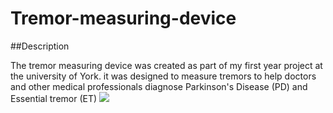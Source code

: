 # Tremor-measuring-device

##Description 

The tremor measuring device was created as part of my first year project at the university of York. it was designed to measure tremors to help doctors and other medical professionals diagnose Parkinson's Disease (PD) and Essential tremor (ET)
![](https://raw.githubusercontent.com/jackfitton112/Tremor-measuring-device/master/Photos/Tremor-device.jpg)
